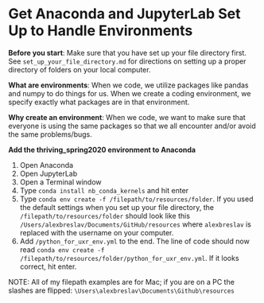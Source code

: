 # Get Anaconda and JupyterLab Set Up to Handle Environments
**Before you start**: Make sure that you have set up your file directory first. See `set_up_your_file_directory.md` for directions on setting up a proper directory of folders on your local computer.

**What are environments**: When we code, we utilize packages like pandas and numpy to do things for us. When we create a coding environment, we specify exactly what packages are in that environment.  

**Why create an environment**: When we code, we want to make sure that everyone is using the same packages so that we all encounter and/or avoid the same problems/bugs.

**Add the thriving_spring2020 environment to Anaconda**
1. Open Anaconda
2. Open JupyterLab
3. Open a Terminal window
4. Type `conda install nb_conda_kernels` and hit enter
5. Type `conda env create -f /filepath/to/resources/folder`. If you used the default settings when you set up your file directory, the `/filepath/to/resources/folder` should look like this `/Users/alexbreslav/Documents/GitHub/resources` where `alexbreslav` is replaced with the username on your computer.
6. Add `/python_for_uxr_env.yml` to the end. The line of code should now read `conda env create -f /filepath/to/resources/folder/python_for_uxr_env.yml`. If it looks correct, hit enter.

NOTE: All of my filepath examples are for Mac; if you are on a PC the slashes are flipped: `\Users\alexbreslav\Documents\Github\resources`
